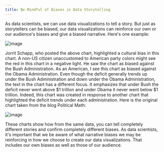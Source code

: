 ```yaml
---
title: Be Mindful of Biases in Data Storytelling
---
```

As data scientists, we can use data visualizations to tell a story. But just as storytellers can be biased, our data visualizations can reinforce our own or our audience's biases and give a biased narrative. Here's one example:

![image](https://user-images.githubusercontent.com/43195349/122490084-1eece480-cfaf-11eb-87ef-b538e0f42cd2.png)

Jorrit Schapp, who posted the above chart, highlighted a cultural bias in this chart. A non-US citizen unaccustomed to American party colors might see the red in this chart in a negative light. He saw the chart as biased against the Bush Administration. As an American, I see this chart as biased against the Obama Administration. Even though the deficit generally trends up under the Bush Administration and down under the Obama Administration, the text in the chart has a different focus. It emphasizes that under Bush the deficit never went above $1 trillion and under Obama it never went below $1 trillion. Indeed, this chart was created in response to another chart that highlighted the deficit trends under each administration. Here is the original chart taken from the blog Political Math:

![image](https://user-images.githubusercontent.com/43195349/122490159-53f93700-cfaf-11eb-873a-fdac4bb8d038.png)

These charts show how from the same data, you can tell completely different stories and confirm completely different biases.
As data scientists, it's important that we be aware of what narrative biases we may be reinforcing in how we choose to create our data visualizations. That includes our own biases as well as those of our audience.
